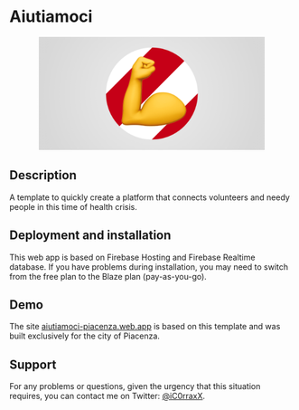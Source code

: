 # Aiutiamoci
<p align="center">
  <img width="400"  src="git-social.png">
</p>

## Description
A template to quickly create a platform that connects volunteers and needy people in this time of health crisis.

## Deployment and installation
This web app is based on Firebase Hosting and Firebase Realtime database. If you have problems during installation, you may need to switch from the free plan to the Blaze plan (pay-as-you-go).

## Demo 
The site <a href="https://aiutiamoci-piacenza.web.app">aiutiamoci-piacenza.web.app</a> is based on this template and was built exclusively for the city of Piacenza.


## Support
For any problems or questions, given the urgency that this situation requires, you can contact me on Twitter:
<a href="https://twitter.com/iC0rraxX">@iC0rraxX</a>.
